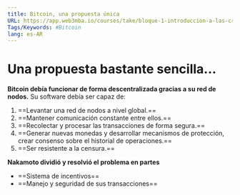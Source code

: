 ```yaml
---
title: Bitcoin, una propuesta única
URL: https://app.web3mba.io/courses/take/bloque-1-introduccion-a-las-criptomonedas/texts/35449152-u1-2-2-bitcoin-una-propuesta-unica
Tags/Keywords: #Bitcoin
lang: es-AR
---
```

# Una propuesta bastante sencilla...
**Bitcoin debía funcionar de forma descentralizada gracias a su red de nodos.**
Su software debía ser capaz de:
1. ==Levantar una red de nodos a nivel global.==
2. ==Mantener comunicación constante entre ellos.==
3. ==Recolectar y procesar las transacciones de forma segura.==
4. ==Generar nuevas monedas y desarrollar mecanismos de protección, crear consenso sobre el historial de operaciones.==
5. ==Ser resistente a la censura.==

**Nakamoto dividió y resolvió el problema en partes**
- ==Sistema de incentivos==
- ==Manejo y seguridad de sus transacciones==